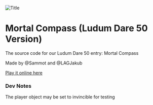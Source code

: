 ![Title](https://user-images.githubusercontent.com/45080494/162202383-5ef50920-1629-4307-9597-c9a82e011d92.png)

# Mortal Compass (Ludum Dare 50 Version)
The source code for our Ludum Dare 50 entry: Mortal Compass

Made by @Sammot and @LAGJakub

[Play it online here](https://sammot.itch.io/mortalcompass)

### Dev Notes
The player object may be set to invincible for testing

